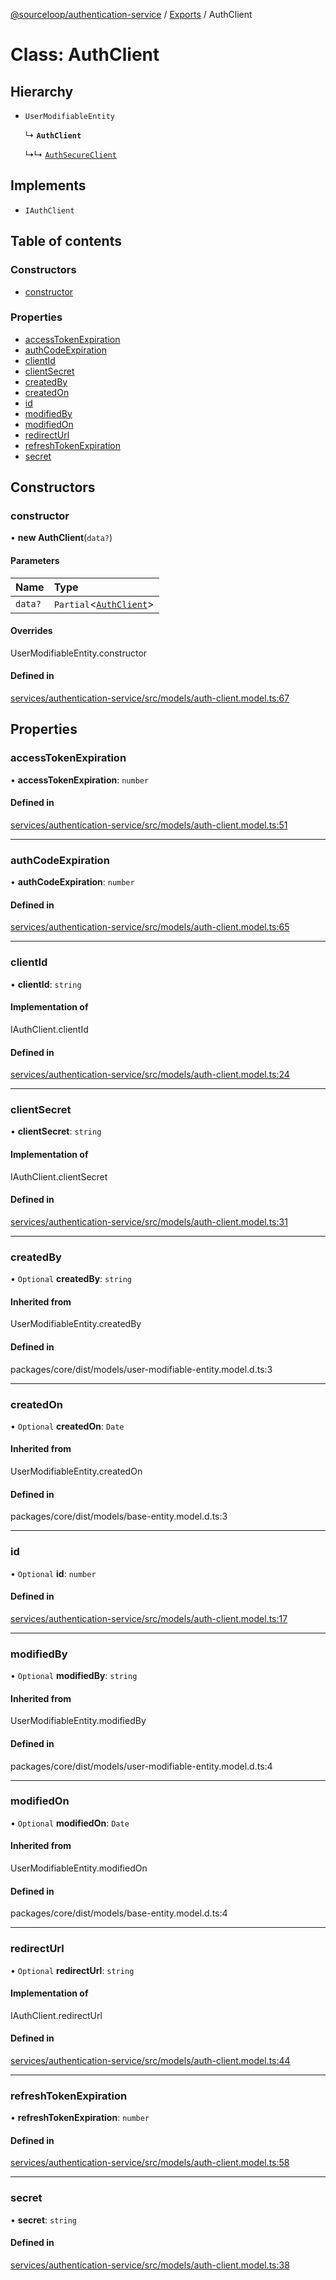 [@sourceloop/authentication-service](../README.md) / [Exports](../modules.md) / AuthClient

# Class: AuthClient

## Hierarchy

- `UserModifiableEntity`

  ↳ **`AuthClient`**

  ↳↳ [`AuthSecureClient`](AuthSecureClient.md)

## Implements

- `IAuthClient`

## Table of contents

### Constructors

- [constructor](AuthClient.md#constructor)

### Properties

- [accessTokenExpiration](AuthClient.md#accesstokenexpiration)
- [authCodeExpiration](AuthClient.md#authcodeexpiration)
- [clientId](AuthClient.md#clientid)
- [clientSecret](AuthClient.md#clientsecret)
- [createdBy](AuthClient.md#createdby)
- [createdOn](AuthClient.md#createdon)
- [id](AuthClient.md#id)
- [modifiedBy](AuthClient.md#modifiedby)
- [modifiedOn](AuthClient.md#modifiedon)
- [redirectUrl](AuthClient.md#redirecturl)
- [refreshTokenExpiration](AuthClient.md#refreshtokenexpiration)
- [secret](AuthClient.md#secret)

## Constructors

### constructor

• **new AuthClient**(`data?`)

#### Parameters

| Name | Type |
| :------ | :------ |
| `data?` | `Partial`<[`AuthClient`](AuthClient.md)\> |

#### Overrides

UserModifiableEntity.constructor

#### Defined in

[services/authentication-service/src/models/auth-client.model.ts:67](https://github.com/sourcefuse/loopback4-microservice-catalog/blob/bc2553587/services/authentication-service/src/models/auth-client.model.ts#L67)

## Properties

### accessTokenExpiration

• **accessTokenExpiration**: `number`

#### Defined in

[services/authentication-service/src/models/auth-client.model.ts:51](https://github.com/sourcefuse/loopback4-microservice-catalog/blob/bc2553587/services/authentication-service/src/models/auth-client.model.ts#L51)

___

### authCodeExpiration

• **authCodeExpiration**: `number`

#### Defined in

[services/authentication-service/src/models/auth-client.model.ts:65](https://github.com/sourcefuse/loopback4-microservice-catalog/blob/bc2553587/services/authentication-service/src/models/auth-client.model.ts#L65)

___

### clientId

• **clientId**: `string`

#### Implementation of

IAuthClient.clientId

#### Defined in

[services/authentication-service/src/models/auth-client.model.ts:24](https://github.com/sourcefuse/loopback4-microservice-catalog/blob/bc2553587/services/authentication-service/src/models/auth-client.model.ts#L24)

___

### clientSecret

• **clientSecret**: `string`

#### Implementation of

IAuthClient.clientSecret

#### Defined in

[services/authentication-service/src/models/auth-client.model.ts:31](https://github.com/sourcefuse/loopback4-microservice-catalog/blob/bc2553587/services/authentication-service/src/models/auth-client.model.ts#L31)

___

### createdBy

• `Optional` **createdBy**: `string`

#### Inherited from

UserModifiableEntity.createdBy

#### Defined in

packages/core/dist/models/user-modifiable-entity.model.d.ts:3

___

### createdOn

• `Optional` **createdOn**: `Date`

#### Inherited from

UserModifiableEntity.createdOn

#### Defined in

packages/core/dist/models/base-entity.model.d.ts:3

___

### id

• `Optional` **id**: `number`

#### Defined in

[services/authentication-service/src/models/auth-client.model.ts:17](https://github.com/sourcefuse/loopback4-microservice-catalog/blob/bc2553587/services/authentication-service/src/models/auth-client.model.ts#L17)

___

### modifiedBy

• `Optional` **modifiedBy**: `string`

#### Inherited from

UserModifiableEntity.modifiedBy

#### Defined in

packages/core/dist/models/user-modifiable-entity.model.d.ts:4

___

### modifiedOn

• `Optional` **modifiedOn**: `Date`

#### Inherited from

UserModifiableEntity.modifiedOn

#### Defined in

packages/core/dist/models/base-entity.model.d.ts:4

___

### redirectUrl

• `Optional` **redirectUrl**: `string`

#### Implementation of

IAuthClient.redirectUrl

#### Defined in

[services/authentication-service/src/models/auth-client.model.ts:44](https://github.com/sourcefuse/loopback4-microservice-catalog/blob/bc2553587/services/authentication-service/src/models/auth-client.model.ts#L44)

___

### refreshTokenExpiration

• **refreshTokenExpiration**: `number`

#### Defined in

[services/authentication-service/src/models/auth-client.model.ts:58](https://github.com/sourcefuse/loopback4-microservice-catalog/blob/bc2553587/services/authentication-service/src/models/auth-client.model.ts#L58)

___

### secret

• **secret**: `string`

#### Defined in

[services/authentication-service/src/models/auth-client.model.ts:38](https://github.com/sourcefuse/loopback4-microservice-catalog/blob/bc2553587/services/authentication-service/src/models/auth-client.model.ts#L38)
